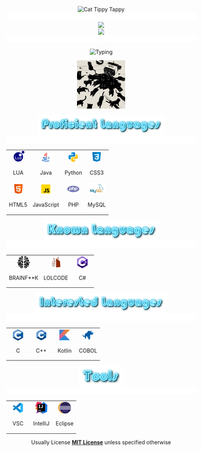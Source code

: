 <!--CAT-->
<p align="center">
<img src="https://media.giphy.com/media/WUlplcMpOCEmTGBtBW/giphy.gif" alt="Cat Tippy Tappy" width="100">
<br>
<!--LINE-->
<img src="images/line.gif" height="20" width="100%"> 

<a href="Cats' GitHub Stats">
  <img align="center" src="https://github-readme-stats.vercel.app/api?username=Cats1337&show_icons=true&theme=tokyonight&text_color=36BCF7FF&bg_color=deg,00050e,001B41&include_all_commits&count_private&hide_border=1"/>
</a>

<br>

<a href="Visitor Count">
  <img align="center" src="https://profile-counter.glitch.me/cats1337/count.svg"/>
</a>

<!--LINE-->
<img src="images/line.gif" height="20" width="100%"> 

<p align="center">
<img src="https://readme-typing-svg.herokuapp.com?duration=7500&center=true&multiline=true&width=350&height=60&lines=Cats;Coding%2C+Gaming%2C+Sleeping" alt="Typing">

<p align="center">
<img src="images/Cats1337.jpg" style="width: 128px">

<p align="center">
<img align="center" src="images/proficient.png"  height="55px"> 


<!--LINE-->
<img src="images/line.gif" height="20" width="100%">  

<table align="center">
  <tr>
  <td align="center" width="48">
      <code><img height="32" src="images/lua.svg" alt="LUA"></code>
      <br><p align= "center">LUA</p>
    </td>
    <td align="center" width="48">
      <code><img height="32" src="images/java.svg" alt="Java"></code>
      <br><p align= "center">Java</p>
    </td>
    <td align="center" width="48">
      <code><img height="32" src="images/python.svg" alt="Python"></code>
      <br><p align= "center">Python</p>
    </td>
    <td align="center" width="48">
      <code><img height="32" src="images/css3.svg" alt="CSS3"></code>
      <br><p align= "center">CSS3</p>
    </td>
  </tr>
  <tr>
    <td align="center" width="48">
      <code><img height="32" src="images/html-5.svg" alt="HTML-5"></code>
      <br><p align= "center">HTML5</p>
    </td>
    <td align="center" width="48">
      <code><img height="32" src="images/javascript.svg" alt="JavaScript"></code>
      <br><p align= "center">JavaScript</p>
    </td>
    <td align="center" width="48">
      <code><img height="32" src="images/php.svg" alt="PHP"></code>
      <br><p align= "center">PHP</p>
    </td>
    <td align="center" width="48">
      <code><img height="32" src="images/mysql.svg" alt="MySQL"></code>
      <br><p align= "center">MySQL</p>
    </td>
  </tr>
</table>

<p align="center">
<img align="center" src="images/known.png" height="55px"> 

<!--LINE-->
<img src="images/line.gif" height="20" width="100%"> 

<table align="center">
  <tr>
    <td align="center" width="48">
      <code><img height="32" src="images/brainfk.svg" alt="BRAINF**K"></code>
      <br><p align= "center">BRAINF**K</p>
    </td>
    <td align="center" width="48">
      <code><img height="32" src="images/lolcode.svg" alt="LOLCODE"></code>
      <br><p align= "center">LOLCODE</p>
    </td>
      <td align="center" width="48">
      <code><img height="32" src="images/csharp.svg" alt="C#"></code>
      <br><p align= "center">C#</p>
    </td>
  </tr>
</table>

<p align="center">
<img align="center" src="images/interested.png" height="55px"> 

<!--LINE-->
<img src="images/line.gif" height="20" width="100%"> 

<table align="center">
  <tr>
    <td align="center" width="48">
      <code><img height="32" src="images/c.svg" alt="C"></code>
      <br><p align= "center">C</p>
    </td>
    <td align="center" width="48">
      <code><img height="32" src="images/cpp.svg" alt="C++"></code>
      <br><p align= "center">C++</p>
    </td>
    <td align="center" width="48">
      <code><img height="32" src="images/kotlin.svg" alt="Kotlin"></code>
      <br><p align= "center">Kotlin</p>
    </td>
    <td align="center" width="48">
      <code><img height="32" src="images/cobol.svg" alt="COBOL"></code>
      <br><p align= "center">COBOL</p>
    </td>
  </tr>
</table>

<p align="center">
<img align="center" src="images/tools.png" height="55px"> 

<!--LINE-->
<img src="images/line.gif" height="20" width="100%"> 

<table align="center">
  <tr>
    <td align="center" width="48">
      <code><img height="32" src="images/vsc.svg" alt="VSC"></code>
      <br><p align= "center">VSC</p>
    </td>
      <td align="center" width="48">
        <code><img height="32" src="images/intellij.svg" alt="IntelliJ"></code>
        <br><p align= "center">IntelliJ</p>
      </td>
    <td align="center" width="48">
      <code><img height="32" src="images/eclipse.svg" alt="Eclipse"></code>
      <br><p align= "center">Eclipse</p>
    </td>
  </tr>
</table>

<p align="center">
Usually License <b><a href="https://www.tldrlegal.com/license/mit-license">MIT License</a></b> unless specified otherwise</p>
